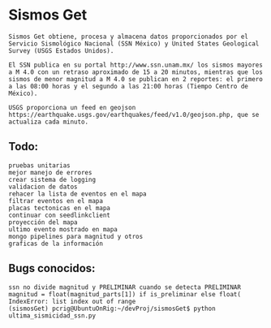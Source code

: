 # Sismos Get

    Sismos Get obtiene, procesa y almacena datos proporcionados por el Servicio Sismológico Nacional (SSN México) y United States Geological Survey (USGS Estados Unidos).

    El SSN publica en su portal http://www.ssn.unam.mx/ los sismos mayores a M 4.0 con un retraso aproximado de 15 a 20 minutos, mientras que los sismos de menor magnitud a M 4.0 se publican en 2 reportes: el primero a las 08:00 horas y el segundo a las 21:00 horas (Tiempo Centro de México).

    USGS proporciona un feed en geojson https://earthquake.usgs.gov/earthquakes/feed/v1.0/geojson.php, que se actualiza cada minuto.

## Todo:

    pruebas unitarias
    mejor manejo de errores
    crear sistema de logging
    validacion de datos
    rehacer la lista de eventos en el mapa
    filtrar eventos en el mapa
    placas tectonicas en el mapa
    continuar con seedlinkclient
    proyección del mapa
    ultimo evento mostrado en mapa
    mongo pipelines para magnitud y otros
    graficas de la información

## Bugs conocidos:

    ssn no divide magnitud y PRELIMINAR cuando se detecta PRELIMINAR
    magnitud = float(magnitud_parts[1]) if is_preliminar else float(
    IndexError: list index out of range
    (sismosGet) pcrig@UbuntuOnRig:~/devProj/sismosGet$ python ultima_sismicidad_ssn.py
